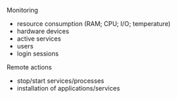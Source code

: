 Monitoring
* resource consumption (RAM; CPU; I/O; temperature)
* hardware devices
* active services
* users
* login sessions

Remote actions
* stop/start services/processes
* installation of applications/services
